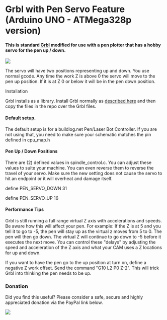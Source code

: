 # Grbl with Pen Servo Feature (Arduino UNO - ATMega328p version)

#### This is standard [Grbl](https://github.com/gnea/grbl) modified for use with a pen plotter that has a hobby servo for the pen up / down.

![](http://www.buildlog.net/blog/wp-content/uploads/2018/11/pen_ex.png)

The servo will have two positions representing up and down. You use normal gcode. Any time the work Z is above 0 the servo will move to the pen up position. If it is at Z 0 or below it will be in the pen down position.

Installation

Grbl installs as a library. Install Grbl normally as [described here](https://github.com/gnea/grbl/wiki/Compiling-Grbl) and then copy the files in the repo over the Grbl files.

#### Default setup.

The default setup is for a buildlog.net Pen/Laser Bot Controller. If you are not using that, you need to make sure your schematic matches the pin defined in cpu_map.h

#### Pen Up / Down Positions

There are (2) defined values in spindle_control.c. You can adjust these values to suite your machine. You can even reverse them to reverse the travel of your servo. Make sure the new setting does not cause the servo to hit an endpoint or it will overheat and damage itself.

define PEN_SERVO_DOWN     31

define PEN_SERVO_UP       16

#### Performance Tips

Grbl is still running a full range virtual Z axis with accelerations and speeds. Be aware how this will affect your pen. For example: If the Z is at 5 and you tell it to go to -5, the pen will stay up as the virtual z moves from 5 to 0. The pen will then go down. The virtual Z will continue to go down to -5 before it executes the next move. You can control these "delays" by adjusting the speed and acceleration of the Z axis and what your CAM uses a Z locations for up and down.

If you want to have the pen go to the up position at turn on, define a negative Z work offset. Send the command "G10 L2 P0 Z-2". This will trick Grbl into thinking the pen needs to be up.

 ### Donation

Did you find this useful? Please consider a safe, secure and highly appreciated donation via the PayPal link below.

[![](https://www.paypalobjects.com/en_US/i/btn/btn_donateCC_LG.gif)](https://www.paypal.com/cgi-bin/webscr?cmd=_s-xclick&hosted_button_id=TKNJ9Z775VXB2)
